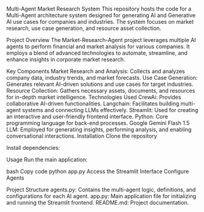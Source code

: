 Multi-Agent Market Research System
This repository hosts the code for a Multi-Agent architecture system designed for generating AI and Generative AI use cases for companies and industries. The system focuses on market research, use case generation, and resource asset collection.

Project Overview
The Market-Research-Agent project leverages multiple AI agents to perform financial and market analysis for various companies. It employs a blend of advanced technologies to automate, streamline, and enhance insights in corporate market research.

Key Components
Market Research and Analysis: Collects and analyzes company data, industry trends, and market forecasts.
Use Case Generation: Generates relevant AI-driven solutions and use cases for target industries.
Resource Collection: Gathers necessary assets, documents, and resources for in-depth market intelligence.
Technologies Used
CrewAi: Provides collaborative AI-driven functionalities.
Langchain: Facilitates building multi-agent systems and connecting LLMs effectively.
Streamlit: Used for creating an interactive and user-friendly frontend interface.
Python: Core programming language for back-end processes.
Google Gemini Flash 1.5 LLM: Employed for generating insights, performing analysis, and enabling conversational interactions.
Installation
Clone the repository


Install dependencies:


Usage
Run the main application:

bash
Copy code
python app.py
Access the Streamlit Interface
Configure Agents

Project Structure
agents.py: Contains the multi-agent logic, definitions, and configurations for each AI agent.
app.py: Main application file for initializing and running the Streamlit frontend.
README.md: Project documentation.

